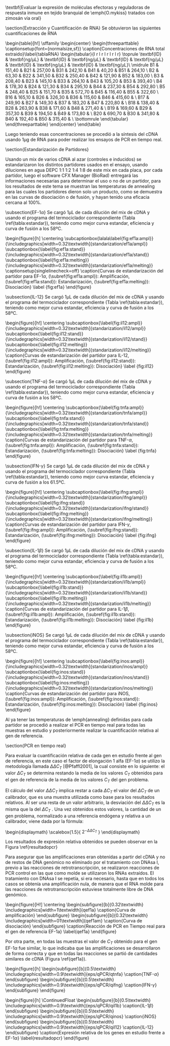 \textbf{Evaluar la expresión de moléculas efectoras y reguladoras de respuesta inmune en tejido branquial de \emph{O.mykiss} tratados con zimosán vía oral}

\section{Extracción y Cuantificación de RNA}
Se obtuvieron las siguientes cuantificaciones de RNA

\begin{table}[h!]
\sffamily
\begin{center}
    \begin{threeparttable}
    \captionsetup{font={normalsize,sf}}
      \caption{Concentraciones de RNA total extraido}\label{tablaRNA}
      \begin{tabular}{l r l r l r l r l r}
	\toprule
	\textbf{ID} & \textbf{ng/µL} & \textbf{ID} & \textbf{ng/µL} & \textbf{ID} & \textbf{ng/µL} & \textbf{ID} & \textbf{ng/µL} & \textbf{ID} & \textbf{ng/µL}\\
	\midrule
	B1 & 151,40 & B21 & 257,00 & B31 & 242,10 & B41 & 40,20 & B51 & 264,10 \\
	B2 & 63,30 & B22 & 341,50 & B32 & 250,40 & B42 & 121,90 & B52 & 183,00 \\
	B3 & 208,40 & B23 & 145,10 & B33 & 264,10 & B43 & 105,20 & B53 & 393,40 \\
	B4 & 178,30 & B24 & 121,30 & B34 & 295,10 & B44 & 237,30 & B54 & 292,80 \\
	B5 & 248,40 & B25 & 151,70 & B35 & 572,70 & B45 & 116,40 & B55 & 322,60 \\
	B16 & 165,10 & B26 & 326,30 & B36 & 115,60 & B46 & 415,60 & \\
	B17 & 249,90 & B27 & 149,30 & B37 & 183,20 & B47 & 220,80 & \\
	B18 & 138,40 & B28 & 263,90 & B38 & 171,60 & B48 & 271,40 & \\
	B19 & 169,60 & B29 & 357,30 & B39 & 194,50 & B49 & 173,80 & \\
	B20 & 690,70 & B30 & 341,80 & B40 & 192,40 & B50 & 315,40 & \\
\bottomrule
\end{tabular}
\end{threeparttable}
\end{center}
\end{table}

Luego teniendo esas concentraciones se procedió a la síntesis del cDNA usando 1µg de RNA para poder realizar los ensayos de PCR en tiempo real.

\section{Estandarización de Partidores}

Usando un mix de varios cDNA al azar (controles e inducidos) se estandarizaron los distintos partidores usados en el ensayo, usando diluciones en agua DEPC 1:1 1:2 1:4 1:8 de este mix en cada placa, por cada partidor, luego el software CFX Manager (BioRad) entregará las informaciones necesarias para determinar el uso o no de un partidor, para los resultados de este tema se muestran las temperaturas de annealing para las cuales los partidores dieron solo un producto, como se demuestra en las curvas de disociación o de fusión, y hayan tenido una eficacia cercana al 100%.

\subsection{EF-1$\alpha$}
Se cargó 1µL de cada dilución del mix de cDNA y usando el programa del termociclador correspondiente (Tabla \ref{tabla:estandar}), teniendo como mejor curva estandar, eficiencia y curva de fusión a los 58ºC.

\begin{figure}[h]
\centering
   \subcaptionbox{lalala\label{fig:ef1a:ampl}}
		{\includegraphics[width=0.32\textwidth]{standarization/ef1a/ampl}}
		\subcaptionbox{\label{fig:ef1a:stand}}
		{\includegraphics[width=0.32\textwidth]{standarization/ef1a/stand}}
		\subcaptionbox{\label{fig:ef1a:melting}}
		{\includegraphics[width=0.32\textwidth]{standarization/ef1a/melting}}
		\captionsetup{singlelinecheck=off}
        \caption{Curvas de estandarización del partidor para EF-1$\alpha$, (\subref{fig:ef1a:ampl}): Amplificación, (\subref{fig:ef1a:stand}): Estandarización, (\subref{fig:ef1a:melting}): Disociación}
    \label {fig:ef1a}
\end{figure}


\subsection{IL-12}
Se cargó 1µL de cada dilución del mix de cDNA y usando el programa del termociclador correspondiente (Tabla \ref{tabla:estandar}), teniendo como mejor curva estandar, eficiencia y curva de fusión a los 58ºC.

\begin{figure}[h!]
\centering
   \subcaptionbox{\label{fig:il12:ampl}}
		{\includegraphics[width=0.32\textwidth]{standarization/il12/ampl}}
		\subcaptionbox{\label{fig:il12:stand}}
		{\includegraphics[width=0.32\textwidth]{standarization/il12/stand}}
		\subcaptionbox{\label{fig:il12:melting}}
		{\includegraphics[width=0.32\textwidth]{standarization/il12/melting}}
        \caption{Curvas de estandarización del partidor para IL-12, (\subref{fig:il12:ampl}): Amplificación, (\subref{fig:il12:stand}): Estandarización, (\subref{fig:il12:melting}): Disociación}
        \label {fig:il12}
\end{figure}

\subsection{TNF-$\alpha$}
Se cargó 1µL de cada dilución del mix de cDNA y usando el programa del termociclador correspondiente (Tabla \ref{tabla:estandar}), teniendo como mejor curva estandar, eficiencia y curva de fusión a los 58ºC.

\begin{figure}[h!]
\centering
   \subcaptionbox{\label{fig:tnfa:ampl}}
		{\includegraphics[width=0.32\textwidth]{standarization/tnfa/ampl}}
		\subcaptionbox{\label{fig:tnfa:stand}}
		{\includegraphics[width=0.32\textwidth]{standarization/tnfa/stand}}
		\subcaptionbox{\label{fig:tnfa:melting}}
		{\includegraphics[width=0.32\textwidth]{standarization/tnfa/melting}}
        \caption{Curvas de estandarización del partidor para TNF-$\alpha$, (\subref{fig:tnfa:ampl}): Amplificación, (\subref{fig:tnfa:stand}): Estandarización, (\subref{fig:tnfa:melting}): Disociación}
    \label {fig:tnfa}
\end{figure}

\subsection{IFN-$\gamma$}
Se cargó 1µL de cada dilución del mix de cDNA y usando el programa del termociclador correspondiente (Tabla \ref{tabla:estandar}), teniendo como mejor curva estandar, eficiencia y curva de fusión a los 61.5ºC.

\begin{figure}[h!]
\centering
   		\subcaptionbox{\label{fig:ifng:ampl}}
		{\includegraphics[width=0.32\textwidth]{standarization/ifng/ampl}}
		\subcaptionbox{\label{fig:ifng:stand}}
		{\includegraphics[width=0.32\textwidth]{standarization/ifng/stand}}
		\subcaptionbox{\label{fig:ifng:melting}}
		{\includegraphics[width=0.32\textwidth]{standarization/ifng/melting}}
         \caption{Curvas de estandarización del partidor para IFN-$\gamma$, (\subref{fig:ifng:ampl}): Amplificación, (\subref{fig:ifng:stand}): Estandarización, (\subref{fig:ifng:melting}): Disociación}
         \label {fig:ifng}
    \end{figure}

\subsection{IL-1$\beta$}
Se cargó 1µL de cada dilución del mix de cDNA y usando el programa del termociclador correspondiente (Tabla \ref{tabla:estandar}), teniendo como mejor curva estandar, eficiencia y curva de fusión a los 58ºC.

\begin{figure}[h!]
\centering
   \subcaptionbox{\label{fig:il1b:ampl}}
		{\includegraphics[width=0.32\textwidth]{standarization/il1b/ampl}}
		\subcaptionbox{\label{fig:il1b:stand}}
		{\includegraphics[width=0.32\textwidth]{standarization/il1b/stand}}
		\subcaptionbox{\label{fig:il1b:melting}}
		{\includegraphics[width=0.32\textwidth]{standarization/il1b/melting}}
        \caption{Curvas de estandarización del partidor para IL-1$\beta$, (\subref{fig:il1b:ampl}): Amplificación, (\subref{fig:il1b:stand}): Estandarización, (\subref{fig:il1b:melting}): Disociación}
    \label {fig:il1b}
\end{figure}

\subsection{iNOS}
Se cargó 1µL de cada dilución del mix de cDNA y usando el programa del termociclador correspondiente (Tabla \ref{tabla:estandar}), teniendo como mejor curva estandar, eficiencia y curva de fusión a los 58ºC.

\begin{figure}[h!]
\centering
   \subcaptionbox{\label{fig:inos:ampl}}
		{\includegraphics[width=0.32\textwidth]{standarization/inos/ampl}}
		\subcaptionbox{\label{fig:inos:stand}}
		{\includegraphics[width=0.32\textwidth]{standarization/inos/stand}}
		\subcaptionbox{\label{fig:inos:melting}}
		{\includegraphics[width=0.32\textwidth]{standarization/inos/melting}}
        \caption{Curvas de estandarización del partidor para iNOS, (\subref{fig:inos:ampl}): Amplificación, (\subref{fig:inos:stand}): Estandarización, (\subref{fig:inos:melting}): Disociación}
    \label {fig:inos}
\end{figure}

Al ya tener las temperaturas de \emph{annealing} definidas para cada partidor se procedió a realizar el PCR en tiempo real para todas las muestras en estudio y posteriormente realizar la cuantificación relativa al gen de referencia.

\section{PCR en tiempo real}

Para evaluar la cuantificación relativa de cada gen en estudio frente al gen de referencia, en este caso el factor de elongación 1 alfa (EF-1$\alpha$) se utilizo la metodología llamada $\Delta\Delta C_T$ [@Pfaffl2001], la cual consiste en lo siguiente: el valor $\Delta C_T$ se determina restando la media de los valores $C_T$ obtenidos para el gen de referencia de la media de los valores $C_T$
del gen problema.

El cálculo del valor $\Delta\Delta C_T$ implica restar a cada $\Delta C_T$ el valor del $\Delta C_T$ de un calibrador, que es una muestra utilizada como base para los resultados relativos. Al ser una resta de un valor arbitrario, la desviación del $\Delta\Delta C_T$ es la misma que la del $\Delta C_T$ . Una vez obtenidos estos valores, la cantidad de un gen problema, normalizado a una referencia endógena y relativa a un calibrador, viene dada por la fórmula: 

\begin{displaymath}
\scalebox{1.5}{
$2^{-\Delta\Delta C_T}$
}
\end{displaymath}

Los resultados de expresión relativa obtenidos se pueden observar en la Figura \ref{resultadopcr}

Para asegurar que las amplificaciones eran obtenidas a partir del cDNA y no de restos de DNA genómico no eliminado por el tratamiento con DNAsa I, previo a las reacciones de retrotranscripción, se realizaron reacciones de PCR control en las que como molde se utilizaron los RNAs extraídos. El tratamiento con DNAsa I se repetía, si era necesario, hasta que en todos los casos se obtenía una amplificación nula, de manera que el RNA molde para las reacciones de retrotranscripción estuviese totalmente libre de DNA genómico.

\begin{figure}[H!]
	\centering
    \begin{subfigure}[b]{0.32\textwidth}
		\includegraphics[width=1\textwidth]{qef1a}
        \caption{Curva de amplificación}
		\end{subfigure}
    \begin{subfigure}[b]{0.32\textwidth}
        \includegraphics[width=01\textwidth]{qef1am}
        \caption{Curva de disociación}
    \end{subfigure}
    \caption{Reacción de PCR en Tiempo real para el gen de referencia EF-1a}
    \label{qef1a}
\end{figure}

Por otra parte, en todas las muestras el valor de $C_T$ obtenido para el gen EF-1$\alpha$ fue similar, lo que indicaba que las amplificaciones se desarrollaron de forma correcta y que en todas las reacciones se partió de cantidades similares de cDNA (Figura \ref{qef1a}).

\begin{figure}[h]
    \begin{subfigure}[b]{0.5\textwidth}
		\includegraphics[width=0.9\textwidth]{eps/qPCR/qtnfa}
        \caption{TNF-$\alpha$}
		\end{subfigure}
    \begin{subfigure}[b]{0.5\textwidth}
        \includegraphics[width=0.9\textwidth]{eps/qPCR/qifng}
        \caption{IFN-$\gamma$}
    \end{subfigure}
 \end{figure}

 \begin{figure}[h]
 \ContinuedFloat
    \begin{subfigure}[b]{0.5\textwidth}
        \includegraphics[width=0.9\textwidth]{eps/qPCR/qil1b}
    	\caption{IL-1$\beta$}
    \end{subfigure}
    \begin{subfigure}[b]{0.5\textwidth}
        \includegraphics[width=0.9\textwidth]{eps/qPCR/qinos}
        \caption{iNOS}
    \end{subfigure}
    \begin{subfigure}[b]{0.5\textwidth}
        \includegraphics[width=0.9\textwidth]{eps/qPCR/qil12}
        \caption{IL-12}
    \end{subfigure}
    \caption{Expresión relativa de los genes en estudio frente a EF-1$\alpha$}
    \label{resultadopcr}
\end{figure}

